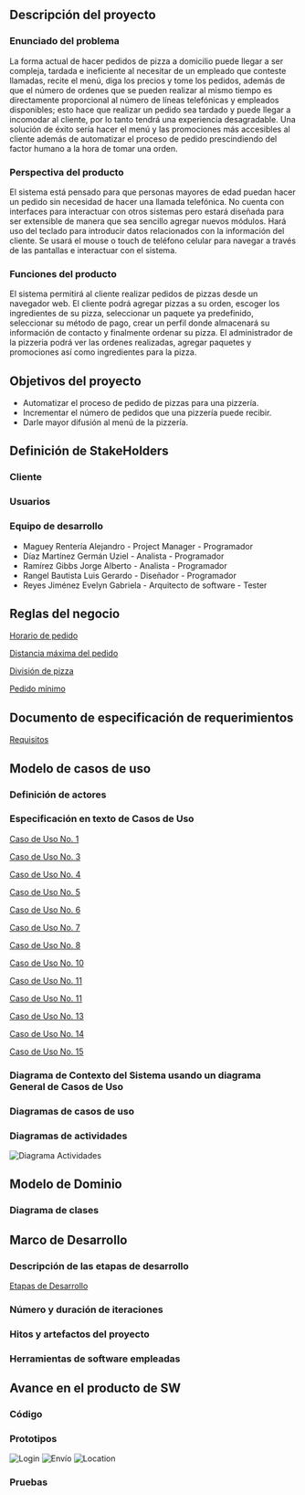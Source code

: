 ## Descripción del proyecto

### Enunciado del problema
La forma actual de hacer pedidos de pizza a domicilio puede llegar a ser compleja, tardada e ineficiente al necesitar de un empleado que conteste llamadas, recite el menú, diga los precios y tome los pedidos, además de que el número de ordenes que se pueden realizar al mismo tiempo es directamente proporcional al número de líneas telefónicas y empleados disponibles; esto hace que realizar un pedido sea tardado y puede llegar a incomodar al cliente, por lo tanto tendrá una experiencia desagradable. Una solución de éxito sería hacer el menú y las promociones más accesibles al cliente además de automatizar el proceso de pedido prescindiendo del factor humano a la hora de tomar una orden.

### Perspectiva del producto
El sistema está pensado para que personas mayores de edad puedan hacer un pedido sin necesidad de hacer una llamada telefónica. 
No cuenta con interfaces para interactuar con otros sistemas pero estará diseñada para ser extensible de manera que sea sencillo agregar nuevos módulos.
Hará uso del teclado para introducir datos relacionados con la información del cliente.
Se usará el mouse o touch de teléfono celular para navegar a través de las pantallas e interactuar con el sistema.

### Funciones del producto
El sistema permitirá al cliente realizar pedidos de pizzas desde un navegador web. El cliente podrá agregar pizzas a su orden, escoger los ingredientes de su pizza, seleccionar un paquete ya predefinido, seleccionar su método de pago, crear un perfil donde almacenará su información de contacto y finalmente ordenar su pizza. El administrador de la pizzeria podrá ver las ordenes realizadas, agregar paquetes y promociones así como ingredientes para la pizza. 

## Objetivos del proyecto
* Automatizar el proceso de pedido de pizzas para una pizzería.
* Incrementar el número de pedidos que una pizzería puede recibir.
* Darle mayor difusión al menú de la pizzería.

## Definición de StakeHolders

### Cliente


### Usuarios


### Equipo de desarrollo
* Maguey Rentería Alejandro - Project Manager - Programador
* Díaz Martínez Germán Uziel - Analista - Programador
* Ramírez Gibbs Jorge Alberto - Analista - Programador
* Rangel Bautista Luis Gerardo - Diseñador - Programador
* Reyes Jiménez Evelyn Gabriela - Arquitecto de software - Tester

## Reglas del negocio

[Horario de pedido](./br1.md)

[Distancia máxima del pedido](./br2.md)

[División de pizza](./br3.md)

[Pedido mínimo](./br4.md)

## Documento de especificación de requerimientos

[Requisitos](./requisitos.md)

## Modelo de casos de uso

### Definición de actores

### Especificación en texto de Casos de Uso
[Caso de Uso No. 1](./cu1.md)

[Caso de Uso No. 3](./cu3.md)

[Caso de Uso No. 4](./cu4.md)

[Caso de Uso No. 5](./cu5.md)

[Caso de Uso No. 6](./cu6.md)

[Caso de Uso No. 7](./cu7.md)

[Caso de Uso No. 8](./cu8.md)

[Caso de Uso No. 10](./cu10.md)

[Caso de Uso No. 11](./cu11.md)

[Caso de Uso No. 11](./cu12.md)

[Caso de Uso No. 13](./cu13.md)

[Caso de Uso No. 14](./cu14.md)

[Caso de Uso No. 15](./cu15.md)

### Diagrama de Contexto del Sistema usando un diagrama General de Casos de Uso

### Diagramas de casos de uso

### Diagramas de actividades
![Diagrama Actividades](./actividades.jpg "Diagrama Actividades")

## Modelo de Dominio

### Diagrama de clases

## Marco de Desarrollo

### Descripción de las etapas de desarrollo
[Etapas de Desarrollo](./etapasDesarrollo.md)

### Número y duración de iteraciones

### Hitos y artefactos del proyecto

### Herramientas de software empleadas

## Avance en el producto de SW

### Código

### Prototipos
![Login](./Login.png "Login")
![Envío](./Selection.png "Envío")
![Location](./Location.png "Location")
### Pruebas
